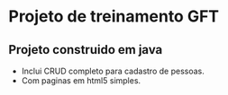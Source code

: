 # Projeto de treinamento GFT

## Projeto construido em java

- Inclui CRUD completo para cadastro de pessoas.
- Com paginas em html5 simples.

